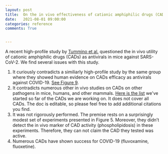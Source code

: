 ```yaml
---
layout: post
title:  On the in vivo effectiveness of cationic amphiphilic drugs (CADs) against SARS-CoV-2 and other pathogens.
date:   2021-08-01 09:00:00
categories: reference
comments: True


---
```


A recent high-profile study by [Tummino et al.](https://pubmed.ncbi.nlm.nih.gov/34326236/) questioned the in vivo utility of cationic amphiphilic drugs (CADs) as antivirals in mice against SARS-CoV-2. We find several issues with this study.

1. It curiously contradicts a similiarly high-profile study by the same group where they showed human evidence on CADs efficacy as antivirals against COVID-19. [See Figure 9](https://pubmed.ncbi.nlm.nih.gov/33060197/).
2. It contradicts numerous other in vivo studies on CADs on other pathogens in mice, humans, and other mammals. [Here is the list](https://docs.google.com/spreadsheets/d/1UOTl8eZ2zqORR-fZpTChG3sZu7zxPSOBcUEDD44H-qg/edit?usp=sharing) we've started so far of the CADs we are working on. It does not cover all CADs. The doc is editable, so please feel free to add additional citations you find.
3. It was not rigorously performed. The premise rests on a surprisingly modest set of experiments presented in Figure 5. Moreover, they didn’t detect the in vivo marker of CAD activity (phospholipidosis) in these experiments. Therefore, they can not claim the CAD they tested was active.
4. Numerous CADs have shown success for COVID-19 (fluvoxamine, fluoxetine).


